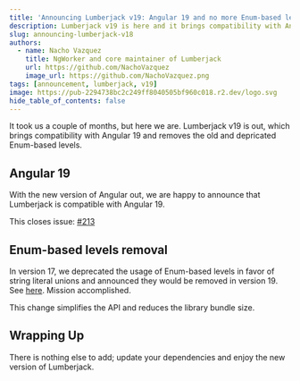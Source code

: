 ```yaml
---
title: 'Announcing Lumberjack v19: Angular 19 and no more Enum-based levels'
description: Lumberjack v19 is here and it brings compatibility with Angular 19 and removes the old and depricated Enum-based levels.
slug: announcing-lumberjack-v18
authors:
  - name: Nacho Vazquez
    title: NgWorker and core maintainer of Lumberjack
    url: https://github.com/NachoVazquez
    image_url: https://github.com/NachoVazquez.png
tags: [announcement, lumberjack, v19]
image: https://pub-2294738bc2c249ff8040505bf960c018.r2.dev/logo.svg
hide_table_of_contents: false
---
```


It took us a couple of months, but here we are. Lumberjack v19 is out, which brings compatibility with Angular 19 and removes the old and depricated Enum-based levels.

## Angular 19

With the new version of Angular out, we are happy to announce that Lumberjack is compatible with Angular 19.

This closes issue: [#213](https://github.com/ngworker/lumberjack/issues/213)

## Enum-based levels removal

In version 17, we deprecated the usage of Enum-based levels in favor of string literal unions and announced they would be removed in version 19. See [here](https://ngworker.github.io/lumberjack/blog/announcing-lumberjack-v17). Mission accomplished.

This change simplifies the API and reduces the library bundle size.

## Wrapping Up

There is nothing else to add; update your dependencies and enjoy the new version of Lumberjack.
